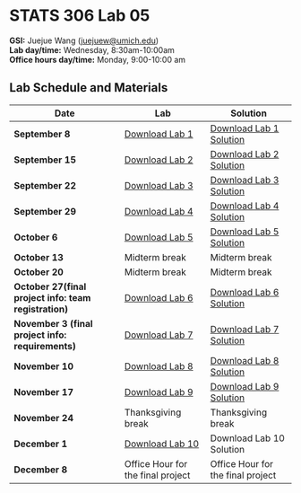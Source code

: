 # STATS 306 Lab 05

**GSI:** Juejue Wang (juejuew@umich.edu)\
**Lab day/time:** Wednesday, 8:30am-10:00am \
**Office hours day/time:** Monday, 9:00-10:00 am

## Lab Schedule and Materials

Date | Lab | Solution
--- | --- | ---
**September 8** | <a href="stats306_lab1.ipynb">Download Lab 1</a> | <a href="stats306_lab1_solution.ipynb">Download Lab 1 Solution</a>
**September 15** | <a href="stats306_lab2.ipynb">Download Lab 2</a> | <a href="stats306_lab2_solution.ipynb">Download Lab 2 Solution</a>
**September 22** | <a href="stats306_lab3.ipynb">Download Lab 3</a> | <a href="stats306_lab3_solution.ipynb">Download Lab 3 Solution</a>
**September 29** | <a href="stats306_lab4.ipynb">Download Lab 4</a> | <a href="stats306_lab4_solution.ipynb">Download Lab 4 Solution</a>
**October 6** | <a href="stats306_lab5.ipynb">Download Lab 5</a> | <a href="stats306_lab5.ipynb">Download Lab 5 Solution</a>
**October 13** | Midterm break | Midterm break 
**October 20** | Midterm break | Midterm break
**October 27(final project info: team registration)** | <a href="stats306_lab6.ipynb">Download Lab 6</a> | <a href="stats306_lab6.ipynb">Download Lab 6 Solution</a>
**November 3 (final project info: requirements)** | <a href="stats306_lab7.ipynb">Download Lab 7</a> | <a href="stats306_lab7.ipynb">Download Lab 7 Solution</a> 
**November 10** | <a href="stats306_lab8.ipynb">Download Lab 8</a> | <a href="stats306_lab8.ipynb">Download Lab 8 Solution</a> 
**November 17** | <a href="stats306_lab9.ipynb">Download Lab 9</a> | <a href="stats306_lab9.ipynb">Download Lab 9 Solution</a>
**November 24** | Thanksgiving break | Thanksgiving break
**December 1** | <a href="stats306_lab10.ipynb">Download Lab 10</a> | Download Lab 10 Solution
**December 8** | Office Hour for the final project | Office Hour for the final project
